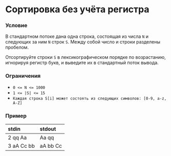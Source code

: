 # Сортировка без учёта регистра

### Условие
 
В стандартном потоке дана одна строка, состоящая из числа `N` и следующих за ним `N` строк `S`. Между собой число и строки разделены пробелом.

Отсортируйте строки `S` в лексикографическом порядке по возрастанию, игнорируя регистр букв, и выведите их в стандартный поток вывода.

### Ограничения

* `0 <= N <= 1000`
* `1 <= |S| <= 15`
* `Каждая строка S[i] может состоять из следующих символов: [0-9, a-z, A-Z]`

### Пример

stdin      | stdout
:--------- | :-----
2 qq Aa    | Aa qq
3 aA Cc bb | aA bb Cc

